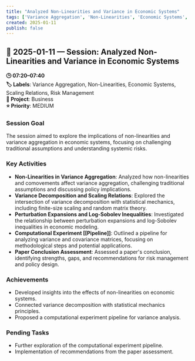 ```yaml
---
title: "Analyzed Non-Linearities and Variance in Economic Systems"
tags: ['Variance Aggregation', 'Non-Linearities', 'Economic Systems', 'Scaling Relations', 'Risk Management']
created: 2025-01-11
publish: false
---
```


## 📅 2025-01-11 — Session: Analyzed Non-Linearities and Variance in Economic Systems

**🕒 07:20–07:40**  
**🏷️ Labels**: Variance Aggregation, Non-Linearities, Economic Systems, Scaling Relations, Risk Management  
**📂 Project**: Business  
**⭐ Priority**: MEDIUM  


### Session Goal
The session aimed to explore the implications of non-linearities and variance aggregation in economic systems, focusing on challenging traditional assumptions and understanding systemic risks.

### Key Activities
- **Non-Linearities in Variance Aggregation**: Analyzed how non-linearities and comovements affect variance aggregation, challenging traditional assumptions and discussing policy implications.
- **Variance Decomposition and Scaling Relations**: Explored the intersection of variance decomposition with statistical mechanics, including finite-size scaling and random matrix theory.
- **Perturbation Expansions and Log-Sobolev Inequalities**: Investigated the relationship between perturbation expansions and log-Sobolev inequalities in economic modeling.
- **Computational Experiment [[Pipeline]]**: Outlined a pipeline for analyzing variance and covariance matrices, focusing on methodological steps and potential applications.
- **Paper Conclusion Assessment**: Assessed a paper's conclusion, identifying strengths, gaps, and recommendations for risk management and policy design.

### Achievements
- Developed insights into the effects of non-linearities on economic systems.
- Connected variance decomposition with statistical mechanics principles.
- Proposed a computational experiment pipeline for variance analysis.

### Pending Tasks
- Further exploration of the computational experiment pipeline.
- Implementation of recommendations from the paper assessment.
